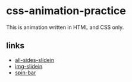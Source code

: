 # css-animation-practice
This is animation written in HTML and CSS only.

## links
- [all-sides-slidein](https://yoshi1125hisa.github.io/css-animation-practice/all-sides-slidein)
- [img-slidein](https://yoshi1125hisa.github.io/css-animation-practice/img-slidein)
- [spin-bar](https://yoshi1125hisa.github.io/css-animation-practice/spin-bar)
